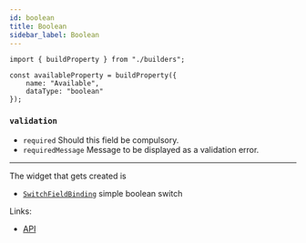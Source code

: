```yaml
---
id: boolean
title: Boolean
sidebar_label: Boolean
---
```


```tsx
import { buildProperty } from "./builders";

const availableProperty = buildProperty({
    name: "Available",
    dataType: "boolean"
});
```



### `validation`

* `required` Should this field be compulsory.
* `requiredMessage` Message to be displayed as a validation error.

---

The widget that gets created is
- [`SwitchFieldBinding`](../../api/functions/SwitchFieldBinding)  simple boolean switch

Links:
- [API](../../api/interfaces/BooleanProperty)
